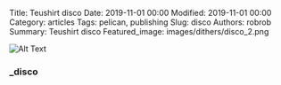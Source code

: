 Title: Teushirt disco
Date: 2019-11-01 00:00
Modified: 2019-11-01 00:00
Category: articles
Tags: pelican, publishing
Slug: disco
Authors: robrob
Summary: Teushirt disco
Featured_image: images/dithers/disco_2.png

![Alt Text]({static}/original_images/disco_original.png)
### _disco
